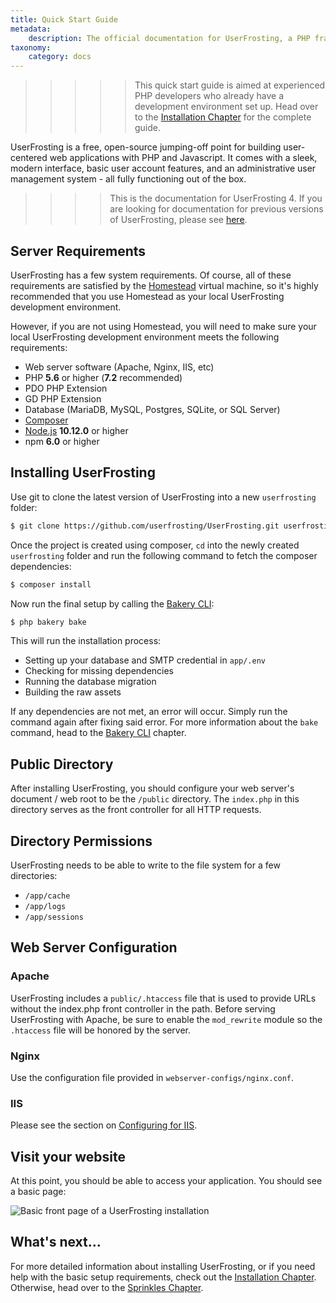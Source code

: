 ```yaml
---
title: Quick Start Guide
metadata:
    description: The official documentation for UserFrosting, a PHP framework and full-featured user management application.
taxonomy:
    category: docs
---
```


>>>>> This quick start guide is aimed at experienced PHP developers who already have a development environment set up. Head over to the [Installation Chapter](/installation) for the complete guide.

UserFrosting is a free, open-source jumping-off point for building user-centered web applications with PHP and Javascript.  It comes with a sleek, modern interface, basic user account features, and an administrative user management system - all fully functioning out of the box.

>>>> This is the documentation for UserFrosting 4.  If you are looking for documentation for previous versions of UserFrosting, please see [here](https://legacy.userfrosting.com).

## Server Requirements

UserFrosting has a few system requirements. Of course, all of these requirements are satisfied by the [Homestead](/installation/environment/homestead) virtual machine, so it's highly recommended that you use Homestead as your local UserFrosting development environment.

However, if you are not using Homestead, you will need to make sure your local UserFrosting development environment meets the following requirements:

- Web server software (Apache, Nginx, IIS, etc)
- PHP **5.6** or higher (**7.2** recommended)
- PDO PHP Extension
- GD PHP Extension
- Database (MariaDB, MySQL, Postgres, SQLite, or SQL Server)
- [Composer](https://getcomposer.org/)
- [Node.js](https://nodejs.org/en/) **10.12.0** or higher
- npm **6.0** or higher

## Installing UserFrosting

Use git to clone the latest version of UserFrosting into a new `userfrosting` folder:

```bash
$ git clone https://github.com/userfrosting/UserFrosting.git userfrosting
```

Once the project is created using composer, `cd` into the newly created `userfrosting` folder and run the following command to fetch the composer dependencies:

```bash
$ composer install
```

Now run the final setup by calling the [Bakery CLI](/cli):

```bash
$ php bakery bake
```

This will run the installation process:

- Setting up your database and SMTP credential in `app/.env`
- Checking for missing dependencies
- Running the database migration
- Building the raw assets

If any dependencies are not met, an error will occur. Simply run the command again after fixing said error. For more information about the `bake` command, head to the [Bakery CLI](/cli) chapter.

## Public Directory

After installing UserFrosting, you should configure your web server's document / web root to be the `/public` directory. The `index.php` in this directory serves as the front controller for all HTTP requests.

## Directory Permissions

UserFrosting needs to be able to write to the file system for a few directories:

- `/app/cache`
- `/app/logs`
- `/app/sessions`

## Web Server Configuration

### Apache

UserFrosting includes a `public/.htaccess` file that is used to provide URLs without the index.php front controller in the path. Before serving UserFrosting with Apache, be sure to enable the `mod_rewrite` module so the `.htaccess` file will be honored by the server.

### Nginx

Use the configuration file provided in `webserver-configs/nginx.conf`.

### IIS

Please see the section on [Configuring for IIS](/installation/other-situations/iis).

## Visit your website

At this point, you should be able to access your application. You should see a basic page:

![Basic front page of a UserFrosting installation](/images/front-page.png)

## What's next...

For more detailed information about installing UserFrosting, or if you need help with the basic setup requirements, check out the [Installation Chapter](/installation). Otherwise, head over to the [Sprinkles Chapter](/sprinkles).

